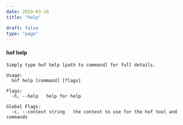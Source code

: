 ```yaml
---
date: 2019-03-16
title: "help"

draft: false
type: "page"
---
```


#### hof help

```Help provides help for any command in the application.
Simply type hof help [path to command] for full details.

Usage:
  hof help [command] [flags]

Flags:
  -h, --help   help for help

Global Flags:
  -c, --context string   the context to use for the hof tool and commands
```

